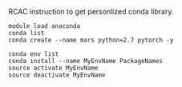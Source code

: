 RCAC instruction to get personlized conda library. 
```
module load anaconda
conda list
conda create --name mars python=2.7 pytorch -y

conda env list
conda install --name MyEnvName PackageNames
source activate MyEnvName
source deactivate MyEnvName
```
